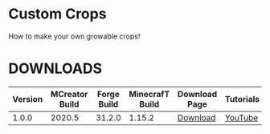 # Custom Crops
How to make your own growable crops!

# DOWNLOADS
| Version | MCreator Build | Forge Build | MinecrafT Build | Download Page | Tutorials |
| --- | --- | --- | --- | --- | --- |
| 1.0.0 | 2020.5 | 31.2.0 | 1.15.2 | [Download](https://github.com/MCreator-Examples/custom_crops/releases/tag/1.0.0) | [YouTube](https://youtu.be/7vQ2ZHX1ixg) |
